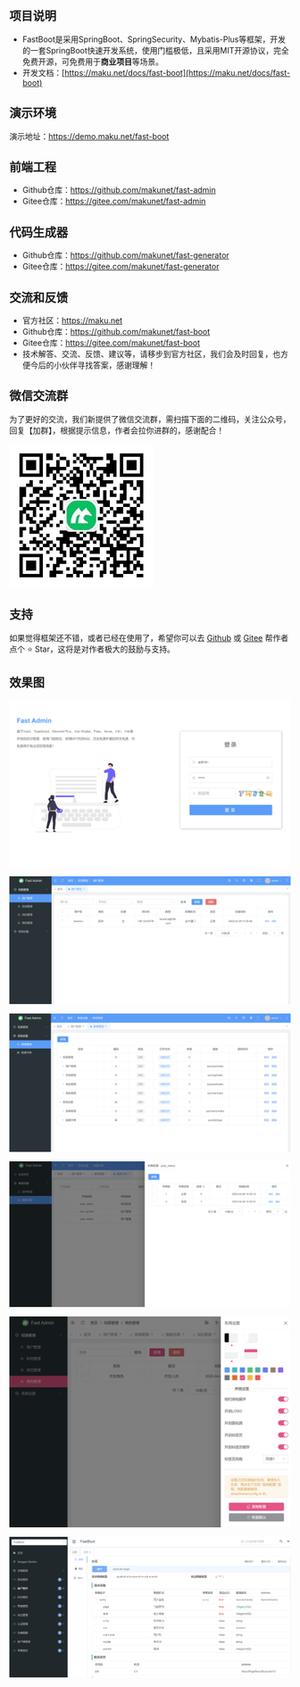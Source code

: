 ## 项目说明
- FastBoot是采用SpringBoot、SpringSecurity、Mybatis-Plus等框架，开发的一套SpringBoot快速开发系统，使用门槛极低，且采用MIT开源协议，完全免费开源，可免费用于**商业项目**等场景。
- 开发文档：[https://maku.net/docs/fast-boot](https://maku.net/docs/fast-boot)


## 演示环境
演示地址：https://demo.maku.net/fast-boot


## 前端工程
- Github仓库：https://github.com/makunet/fast-admin
- Gitee仓库：https://gitee.com/makunet/fast-admin


## 代码生成器
- Github仓库：https://github.com/makunet/fast-generator
- Gitee仓库：https://gitee.com/makunet/fast-generator


## 交流和反馈
- 官方社区：https://maku.net
- Github仓库：https://github.com/makunet/fast-boot
- Gitee仓库：https://gitee.com/makunet/fast-boot
- 技术解答、交流、反馈、建议等，请移步到官方社区，我们会及时回复，也方便今后的小伙伴寻找答案，感谢理解！


## 微信交流群
为了更好的交流，我们新提供了微信交流群，需扫描下面的二维码，关注公众号，回复【加群】，根据提示信息，作者会拉你进群的，感谢配合！

![输入图片说明](fast-server/src/main/resources/public/qrcode.png)


## 支持
如果觉得框架还不错，或者已经在使用了，希望你可以去 [Github](https://github.com/makunet/fast-boot) 或 [Gitee](https://gitee.com/makunet/fast-boot) 帮作者点个 ⭐ Star，这将是对作者极大的鼓励与支持。


## 效果图
![输入图片说明](fast-server/src/main/resources/public/1.png)

![输入图片说明](fast-server/src/main/resources/public/2.png)

![输入图片说明](fast-server/src/main/resources/public/3.png)

![输入图片说明](fast-server/src/main/resources/public/4.png)

![输入图片说明](fast-server/src/main/resources/public/5.png)

![输入图片说明](fast-server/src/main/resources/public/6.png)